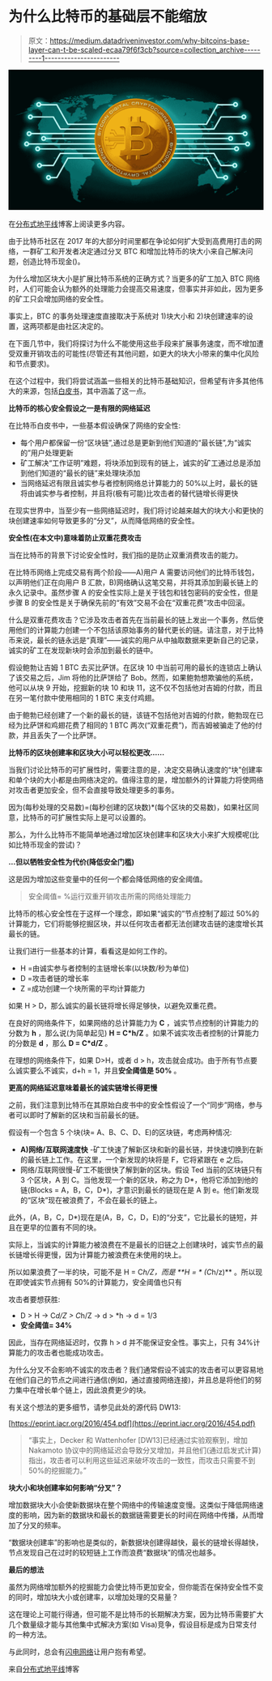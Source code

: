 # 为什么比特币的基础层不能缩放

> 原文：<https://medium.datadriveninvestor.com/why-bitcoins-base-layer-can-t-be-scaled-ecaa79f6f3cb?source=collection_archive---------1----------------------->

![](img/a5a0b866a946888061f3534911e35ee9.png)

在[分布式地平线](https://distributedhorizon.wordpress.com/)博客上阅读更多内容。

由于比特币社区在 2017 年的大部分时间里都在争论如何扩大受到高费用打击的网络，一群矿工和开发者决定通过分叉 BTC 和增加比特币的块大小来自己解决问题，创造比特币现金()。

为什么增加区块大小是扩展比特币系统的正确方式？当更多的矿工加入 BTC 网络时，人们可能会认为额外的处理能力会提高交易速度，但事实并非如此，因为更多的矿工只会增加网络的安全性。

事实上，BTC 的事务处理速度直接取决于系统对 1)块大小和 2)块创建速率的设置，这两项都是由社区决定的。

在下面几节中，我们将探讨为什么不能使用这些手段来扩展事务速度，而不增加遭受双重开销攻击的可能性(尽管还有其他问题，如更大的块大小带来的集中化风险和节点要求)。

在这个过程中，我们将尝试涵盖一些相关的比特币基础知识，但希望有许多其他伟大的来源，包括[白皮书](https://bitcoin.org/bitcoin.pdf)，其中涵盖了这一点。

**比特币的核心安全假设之一是有限的网络延迟**

在比特币白皮书中，一些基本假设确保了网络的安全性:

*   每个用户都保留一份“区块链”,通过总是更新到他们知道的“最长链”,为“诚实的”用户处理更新
*   矿工解决“工作证明”难题，将块添加到现有的链上，诚实的矿工通过总是添加到他们知道的“最长的链”来处理块添加
*   当网络延迟有限且诚实参与者控制网络总计算能力的 50%以上时，最长的链将由诚实参与者控制，并且将(极有可能)比攻击者的替代链增长得更快

在现实世界中，当至少有一些网络延迟时，我们将讨论越来越大的块大小和更快的块创建速率如何导致更多的“分叉”，从而降低网络的安全性。

**安全性(在本文中)意味着防止双重花费攻击**

当在比特币的背景下讨论安全性时，我们指的是防止双重消费攻击的能力。

在比特币网络上完成交易有两个阶段——A)用户 A 需要访问他们的比特币钱包，以声明他们正在向用户 B 汇款，B)网络确认这笔交易，并将其添加到最长链上的永久记录中。虽然步骤 A 的安全性实际上是关于钱包和钱包密码的安全性，但是步骤 B 的安全性是关于确保先前的“有效”交易不会在“双重花费”攻击中回滚。

什么是双重花费攻击？它涉及攻击者首先在当前最长的链上发出一个事务，然后使用他们的计算能力创建一个不包括该原始事务的替代更长的链。请注意，对于比特币来说，最长的链永远是“真理”——诚实的用户从中抽取数据来更新自己的记录，诚实的矿工在发现新块时会添加到最长的链中。

假设鲍勃让吉姆 1 BTC 去买比萨饼。在区块 10 中当前可用的最长的连锁店上确认了该交易之后，Jim 将他的比萨饼给了 Bob。然而，如果鲍勃想欺骗他的系统，他可以从块 9 开始，挖掘新的块 10 和块 11，这不仅不包括他对吉姆的付款，而且在另一笔付款中使用相同的 1 BTC 来支付鸡翅。

由于鲍勃已经创建了一个新的最长的链，该链不包括他对吉姆的付款，鲍勃现在已经为比萨饼和鸡翅花费了相同的 1 BTC 两次(“双重花费”)，而吉姆被骗走了他的付款，并且丢失了一个比萨饼。

**比特币的区块创建率和区块大小可以轻松更改……**

当我们讨论比特币的可扩展性时，需要注意的是，决定交易确认速度的“块”创建率和单个块的大小都是由网络决定的。值得注意的是，增加额外的计算能力将使网络对攻击者更加安全，但不会直接导致处理更多的事务。

因为(每秒处理的交易数)=(每秒创建的区块数)*(每个区块的交易数)，如果社区同意，比特币的可扩展性实际上是可以设置的。

那么，为什么比特币不能简单地通过增加区块创建率和区块大小来扩大规模呢(比如比特币现金的尝试)？

**…但以牺牲安全性为代价(降低安全门槛)**

这是因为增加这些变量中的任何一个都会降低网络的安全阈值。

> 安全阈值= %运行双重开销攻击所需的网络处理能力

比特币的核心安全性在于这样一个理念，即如果“诚实的”节点控制了超过 50%的计算能力，它们将能够挖掘区块，并以任何攻击者都无法创建攻击链的速度增长其最长的链。

让我们进行一些基本的计算，看看这是如何工作的。

*   H =由诚实参与者控制的主链增长率(以块数/秒为单位)
*   D =攻击者链的增长率
*   Z =成功创建一个块所需的平均计算能力

如果 H > D，那么诚实的最长链将增长得足够快，以避免双重花费。

在良好的网络条件下，如果网络的总计算能力为 **C** ，诚实节点控制的计算能力的分数为 **h** ，那么说(为简单起见) **H = C*h/Z** 。如果不诚实攻击者控制的计算能力的分数是 **d** ，那么 **D = C*d/Z** 。

在理想的网络条件下，如果 D>H，或者 d > h，攻击就会成功。由于所有节点要么诚实要么不诚实，d+h = 1，并且**安全阈值是 50%** 。

**更高的网络延迟意味着最长的诚实链增长得更慢**

之前，我们注意到比特币在其原始白皮书中的安全性假设了一个“同步”网络，参与者可以即时了解新的区块和当前最长的链。

假设有一个包含 5 个块(块= A、B、C、D、E)的区块链，考虑两种情况:

*   **A)网络/互联网速度快** -矿工快速了解新区块和新的最长链，并快速切换到在新的最长链上工作。在这里，一个新发现的块将是 F，它将紧跟在 e 之后。
*   网络/互联网很慢-矿工不能很快了解到新的区块。假设 Ted 当前的区块链只有 3 个区块，A 到 C。当他发现一个新的区块，称之为 D*，他将它添加到他的链(Blocks = A，B，C，D*)，才意识到最长的链现在是 A 到 e。他们新发现的“区块”现在被浪费了，不会在最长的链上。

此外，(A，B，C，D*)现在是(A，B，C，D，E)的“分支”，它比最长的链短，并且在更早的位置有不同的块。

实际上，当诚实的计算能力被浪费在不是最长的旧链之上创建块时，诚实节点的最长链增长得更慢，因为计算能力被浪费在未使用的块上。

所以如果浪费了一半的块，可能不是 H = C*h/Z，而是 **H = * (C*h/z)** 。所以现在即使诚实节点拥有 50%的计算能力，安全阈值也只有

攻击者要想获胜:

*   D > H → C*d/Z > C*h/Z → d > *h → d = 1/3
*   **安全阈值= 34%**

因此，当存在网络延迟时，仅靠 h > d 并不能保证安全性。事实上，只有 34%计算能力的攻击者也能成功攻击。

为什么分叉不会影响不诚实的攻击者？我们通常假设不诚实的攻击者可以更容易地在他们自己的节点之间进行通信(例如，通过直接网络连接)，并且总是将他们的努力集中在增长单个链上，因此浪费更少的块。

有关这个想法的更多细节，请参见此处的源代码 DW13:

[https://eprint.iacr.org/2016/454.pdf](https://eprint.iacr.org/2016/454.pdf)

> “事实上，Decker 和 Wattenhofer [DW13]已经通过实验观察到，增加 Nakamoto 协议中的网络延迟会导致分叉增加，并且他们(通过启发式计算)指出，攻击者可以利用这些延迟来破坏攻击的一致性，而攻击只需要不到 50%的挖掘能力。”

**块大小和块创建率如何影响“分叉”？**

增加数据块大小会使新数据块在整个网络中的传输速度变慢。这类似于降低网络速度的影响，因为新的数据块和最长的数据链需要更长的时间在网络中传播，从而增加了分叉的频率。

“数据块创建率”的影响也是类似的，新数据块创建得越快，最长的链增长得越快，节点发现自己在过时的较短链上工作而浪费“数据块”的情况也越多。

**最后的想法**

虽然为网络增加额外的挖掘能力会使比特币更加安全，但你能否在保持安全性不变的同时，增加块大小或创建率，以增加处理的交易量？

这在理论上可能行得通，但可能不是比特币的长期解决方案，因为比特币需要扩大几个数量级才能与其他集中式解决方案(如 Visa)竞争，假设目标是成为日常支付的一种方法。

与此同时，总会有[闪电网络](https://lightning.network/)让用户抱有希望。

来自[分布式地平线](https://distributedhorizon.wordpress.com/)博客
